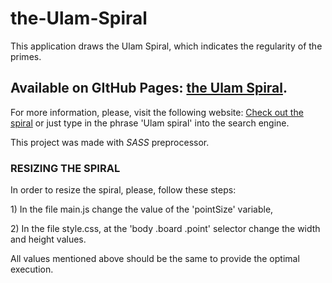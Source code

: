 # the-Ulam-Spiral
This application draws the Ulam Spiral, which indicates the regularity of the primes.

## Available on GItHub Pages: [the Ulam Spiral](https://nbs-github.github.io/the-Ulam-Spiral/).

<p>For more information, please, visit the following website: <a href='https://en.wikipedia.org/wiki/Ulam_spiral'>Check out the spiral</a>
or just type in the phrase 'Ulam spiral' into the search engine.</p>

This project was made with <em>SASS</em> preprocessor.


<h3>RESIZING THE SPIRAL</h3>
 <p>In order to resize the spiral, please, follow these steps:</p>
 <p>1) In the file main.js change the value of the 'pointSize' variable,</p>
 <p>2) In the file style.css, at the 'body .board .point' selector change the width and height values.</p>
 <p>All values mentioned above should be the same to provide the optimal execution.</p>
